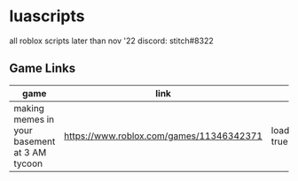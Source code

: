 # luascripts
all roblox scripts later than nov '22
discord: stitch#8322

<h2>Game Links</h2>

| game | link | loadstring |
| ------ | ------ | ------ |
| making memes in your basement at 3 AM tycoon | https://www.roblox.com/games/11346342371 | loadstring(game:HttpGet("", true))() |
